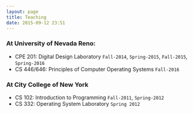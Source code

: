 ```yaml
---
layout: page
title: Teaching
date: 2015-09-12 23:51
---
```

### At University of Nevada Reno:
- CPE 201: Digital Design Laboratory `Fall-2014`, `Spring-2015`, `Fall-2015`, `Spring-2016`
- CS 446/646: Principles of Computer Operating Systems `Fall-2016`

### At City College of New York
- CS 102: Introduction to Programming  `Fall-2011`, `Spring-2012`
- CS 332: Operating System Laboratory `Spring 2012`
